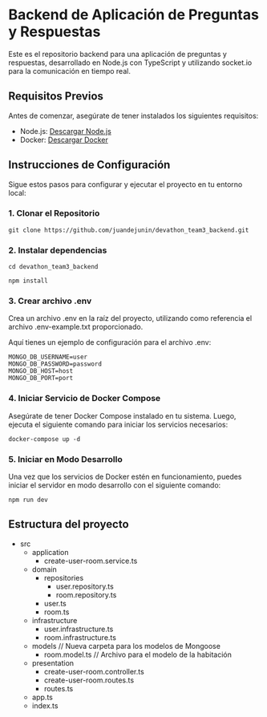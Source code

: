 # Backend de Aplicación de Preguntas y Respuestas

Este es el repositorio backend para una aplicación de preguntas y respuestas, desarrollado en Node.js con TypeScript y utilizando socket.io para la comunicación en tiempo real.

## Requisitos Previos

Antes de comenzar, asegúrate de tener instalados los siguientes requisitos:

- Node.js: [Descargar Node.js](https://nodejs.org/)
- Docker: [Descargar Docker](https://www.docker.com/get-started)

## Instrucciones de Configuración

Sigue estos pasos para configurar y ejecutar el proyecto en tu entorno local:

### 1. Clonar el Repositorio

```
git clone https://github.com/juandejunin/devathon_team3_backend.git 
```
### 2. Instalar dependencias

```
cd devathon_team3_backend
```

```
npm install
```
### 3. Crear archivo .env
Crea un archivo .env en la raíz del proyecto, utilizando como referencia el archivo .env-example.txt proporcionado.

Aquí tienes un ejemplo de configuración para el archivo .env:

```
MONGO_DB_USERNAME=user
MONGO_DB_PASSWORD=password
MONGO_DB_HOST=host
MONGO_DB_PORT=port

```

### 4. Iniciar Servicio de Docker Compose
Asegúrate de tener Docker Compose instalado en tu sistema. Luego, ejecuta el siguiente comando para iniciar los servicios necesarios:


```
docker-compose up -d
```
### 5. Iniciar en Modo Desarrollo

Una vez que los servicios de Docker estén en funcionamiento, puedes iniciar el servidor en modo desarrollo con el siguiente comando:

```
npm run dev
```


## Estructura del proyecto

- src
  - application
    - create-user-room.service.ts
  - domain
    - repositories
      - user.repository.ts
      - room.repository.ts
    - user.ts
    - room.ts
  - infrastructure
    - user.infrastructure.ts
    - room.infrastructure.ts
  - models           // Nueva carpeta para los modelos de Mongoose
    - room.model.ts  // Archivo para el modelo de la habitación
  - presentation
    - create-user-room.controller.ts
    - create-user-room.routes.ts
    - routes.ts
  - app.ts
  - index.ts
